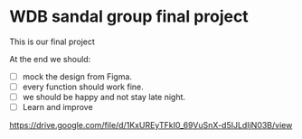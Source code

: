 # WDB sandal group final project

This is our final project

At the end we should:
- [ ] mock the design from Figma.
- [ ] every function should work fine.
- [ ] we should be happy and not stay late night.
- [ ] Learn and improve

https://drive.google.com/file/d/1KxUREyTFkI0_69VuSnX-d5IJLdIjN03B/view